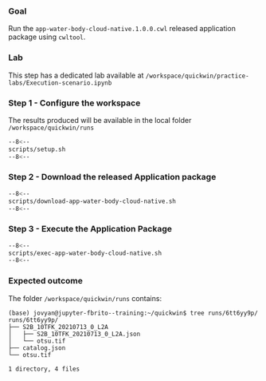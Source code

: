 ### Goal

Run the `app-water-body-cloud-native.1.0.0.cwl` released application package using `cwltool`.

### Lab

This step has a dedicated lab available at `/workspace/quickwin/practice-labs/Execution-scenario.ipynb`

### Step 1 - Configure the workspace

The results produced will be available in the local folder `/workspace/quickwin/runs`

```bash linenums="1" title="terminal"
--8<--
scripts/setup.sh
--8<--
```

### Step 2 - Download the released Application package

```bash linenums="1" hl_lines="7" title="scripts/download-app-water-body-cloud-native.sh"
--8<--
scripts/download-app-water-body-cloud-native.sh
--8<--
```

### Step 3 - Execute the Application Package

```bash linenums="1" hl_lines="8" title="scripts/exec-app-water-body-cloud-native.sh"
--8<--
scripts/exec-app-water-body-cloud-native.sh
--8<--
```

### Expected outcome

The folder `/workspace/quickwin/runs` contains: 

``` hl_lines="3"
(base) jovyan@jupyter-fbrito--training:~/quickwin$ tree runs/6tt6yy9p/
runs/6tt6yy9p/
├── S2B_10TFK_20210713_0_L2A
│   ├── S2B_10TFK_20210713_0_L2A.json
│   └── otsu.tif
├── catalog.json
└── otsu.tif

1 directory, 4 files
```
